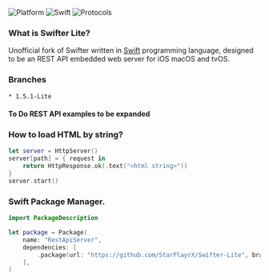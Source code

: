 ![Platform](https://img.shields.io/badge/Platform-iOS%20&%20macOS%20&%20tvOS-4BC51D.svg?style=flat)
![Swift](https://img.shields.io/badge/Swift-5.1-4BC51D.svg?style=flat)
![Protocols](https://img.shields.io/badge/Protocols-HTTP%201.1-4BC51D.svg?style=flat)


### What is Swifter Lite?

Unofficial fork of Swifter written in [Swift](https://developer.apple.com/swift/) programming language, designed to be an REST API embedded web server for iOS macOS and tvOS.

### Branches
`* 1.5.1-Lite`

#### To Do REST API examples to be expanded

### How to load HTML by string?
```swift
let server = HttpServer()
server[path] = { request in
    return HttpResponse.ok(.text("<html string>"))
}
server.start()
```

### Swift Package Manager.
```swift
import PackageDescription

let package = Package(
    name: "RestApiServer",
    dependencies: [
        .package(url: "https://github.com/StarPlayrX/Swifter-Lite", branch: "1.5.1"),
    ],
)
```
